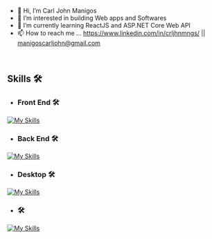 - 👋 Hi, I’m Carl John Manigos
- 👀 I’m interested in building Web apps and Softwares
- 🌱 I’m currently learning ReactJS and ASP.NET Core Web API
- 📫 How to reach me ... 
https://www.linkedin.com/in/crljhnmngs/ ||
manigoscarljohn@gmail.com

<br />

<h2> Skills 🛠️</h2> 

- <h3> Front End 🛠️</h3> 

[![My Skills](https://skillicons.dev/icons?i=html,css,js,react,ts,sass,tailwind,mui)](https://skillicons.dev)

 - <h3> Back End 🛠️</h3> 

[![My Skills](https://skillicons.dev/icons?i=dotnet,php,mysql)](https://skillicons.dev)

- <h3> Desktop 🛠️</h3> 

[![My Skills](https://skillicons.dev/icons?i=cs,mysql)](https://skillicons.dev)

- <h3> 🛠️</h3> 

[![My Skills](https://skillicons.dev/icons?i=git)](https://skillicons.dev)


